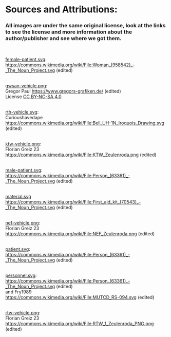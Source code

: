 <h1>Sources and Attributions:</h1>
<h3>All images are under the same original license, look at the links to see the license and more information about the author/publisher and see where we got them.</h3>
<br>

[female-patient.svg](female-patient.svg):<br>
<https://commons.wikimedia.org/wiki/File:Woman_(958542)_-_The_Noun_Project.svg> (edited)<br><br>

[gwsan-vehicle.png](gwsan-vehicle.png): <br> Gregor Paul <https://www.gregors-grafiken.de/> (edited)<br>
License [CC BY-NC-SA 4.0](https://creativecommons.org/licenses/by-nc-sa/4.0/deed.de) <br><br>

[rth-vehicle.svg](rth-vehicle.svg): <br>
Curioushavedape <br>
<https://commons.wikimedia.org/wiki/File:Bell_UH-1N_Iroquois_Drawing.svg> (edited) <br><br>

[ktw-vehicle.png](ktw-vehicle.png): <br>
Florian Greiz 23 <br>
<https://commons.wikimedia.org/wiki/File:KTW_Zeulenroda.png> (edited) <br><br>

[male-patient.svg](male-patient.svg): <br>
<https://commons.wikimedia.org/wiki/File:Person_(63361)_-_The_Noun_Project.svg> (edited) <br><br>

[material.svg](material.svg) <https://commons.wikimedia.org/wiki/File:First_aid_kit_(70543)_-_The_Noun_Project.svg> (edited) <br><br>

[nef-vehicle.png](nef-vehicle.png): <br>
Florian Greiz 23 <br>
<https://commons.wikimedia.org/wiki/File:NEF_Zeulenroda.png> (edited)<br><br>

[patient.svg](patient.svg): <br>
<https://commons.wikimedia.org/wiki/File:Person_(63361)_-_The_Noun_Project.svg> (edited)<br><br>

[personnel.svg](personnel.svg):<br>
<https://commons.wikimedia.org/wiki/File:Person_(63361)_-_The_Noun_Project.svg> (edited) <br>
and Fry1989 <br>
<https://commons.wikimedia.org/wiki/File:MUTCD_RS-094.svg> (edited) <br><br>

[rtw-vehicle.png](rtw-vehicle.png): <br>
Florian Greiz 23 <br>
<https://commons.wikimedia.org/wiki/File:RTW_1_Zeulenroda_PNG.png> (edited)<br><br>
